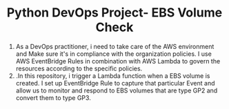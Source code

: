 <h1 align="center">Python DevOps Project- EBS Volume Check</h1>

<p> <ol>
<li>As a DevOps practitioner, i need to take care of the AWS environment and Make sure it's in compliance with the organization policies. I use AWS EventBridge Rules in combination with AWS Lambda to govern the resources according to the specific policies. </li>
<li>.In this repository, i trigger a Lambda function when a EBS volume is created. I set up EventBridge Rule to capture that particular Event and allow us to monitor and respond to EBS volumes that are type GP2 and convert them to type GP3. </li>

</ol>
</p>

